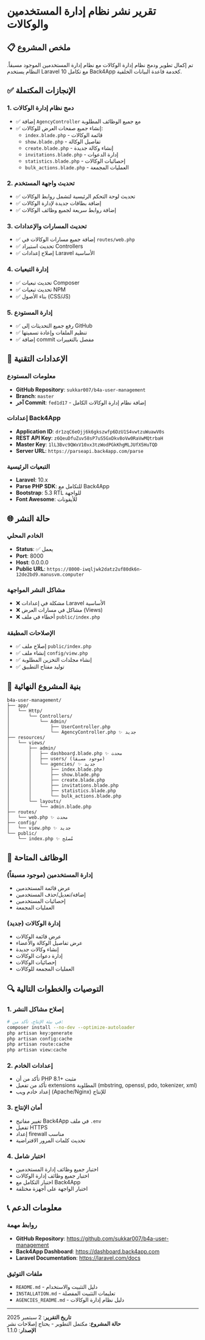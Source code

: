 # تقرير نشر نظام إدارة المستخدمين والوكالات

## 📋 ملخص المشروع

تم إكمال تطوير ودمج نظام إدارة الوكالات مع نظام إدارة المستخدمين الموجود مسبقاً. النظام يستخدم Laravel 10 مع تكامل Back4App كخدمة قاعدة البيانات الخلفية.

## ✅ الإنجازات المكتملة

### 1. دمج نظام إدارة الوكالات
- ✅ إضافة `AgencyController` مع جميع الوظائف المطلوبة
- ✅ إنشاء جميع صفحات العرض للوكالات:
  - `index.blade.php` - قائمة الوكالات
  - `show.blade.php` - تفاصيل الوكالة
  - `create.blade.php` - إنشاء وكالة جديدة
  - `invitations.blade.php` - إدارة الدعوات
  - `statistics.blade.php` - إحصائيات الوكالات
  - `bulk_actions.blade.php` - العمليات المجمعة

### 2. تحديث واجهة المستخدم
- ✅ تحديث لوحة التحكم الرئيسية لتشمل روابط الوكالات
- ✅ إضافة بطاقات جديدة لإدارة الوكالات
- ✅ إضافة روابط سريعة لجميع وظائف الوكالات

### 3. تحديث المسارات والإعدادات
- ✅ إضافة جميع مسارات الوكالات في `routes/web.php`
- ✅ تحديث استيراد Controllers
- ✅ إصلاح إعدادات Laravel الأساسية

### 4. إدارة التبعيات
- ✅ تحديث تبعيات Composer
- ✅ تحديث تبعيات NPM
- ✅ بناء الأصول (CSS/JS)

### 5. إدارة المستودع
- ✅ رفع جميع التحديثات إلى GitHub
- ✅ تنظيم الملفات وإعادة تسميتها
- ✅ إضافة commit مفصل بالتغييرات

## 🔧 الإعدادات التقنية

### معلومات المستودع
- **GitHub Repository**: `sukkar007/b4a-user-management`
- **Branch**: `master`
- **آخر Commit**: `fed1d17` - إضافة نظام إدارة الوكالات الكامل

### إعدادات Back4App
- **Application ID**: `dr1zqC6eOjj6k6gkszwfp6DzU1S4vwtzuWuawV0s`
- **REST API Key**: `z6QeuDfuZuv58sP7uS5GxDkv8oVw0RaVwMQtrbaH`
- **Master Key**: `1lL3Bvc9QWxV10xx3tzWodPGkKhgMLJUfX5HuTQD`
- **Server URL**: `https://parseapi.back4app.com/parse`

### التبعيات الرئيسية
- **Laravel**: 10.x
- **Parse PHP SDK**: للتكامل مع Back4App
- **Bootstrap**: 5.3 RTL للواجهة
- **Font Awesome**: للأيقونات

## 🌐 حالة النشر

### الخادم المحلي
- **Status**: ✅ يعمل
- **Port**: 8000
- **Host**: 0.0.0.0
- **Public URL**: `https://8000-iwqljwk2datz2uf80dk6n-12de2bd9.manusvm.computer`

### مشاكل النشر المواجهة
- ❌ مشكلة في إعدادات Laravel الأساسية
- ❌ مشاكل في مسارات العرض (Views)
- ❌ أخطاء في ملف `public/index.php`

### الإصلاحات المطبقة
- ✅ إصلاح ملف `public/index.php`
- ✅ إنشاء ملف `config/view.php`
- ✅ إنشاء مجلدات التخزين المطلوبة
- ✅ توليد مفتاح التطبيق

## 📁 بنية المشروع النهائية

```
b4a-user-management/
├── app/
│   └── Http/
│       └── Controllers/
│           └── Admin/
│               ├── UserController.php
│               └── AgencyController.php ✨ جديد
├── resources/
│   └── views/
│       ├── admin/
│       │   ├── dashboard.blade.php ✨ محدث
│       │   ├── users/ (موجود مسبقاً)
│       │   └── agencies/ ✨ جديد
│       │       ├── index.blade.php
│       │       ├── show.blade.php
│       │       ├── create.blade.php
│       │       ├── invitations.blade.php
│       │       ├── statistics.blade.php
│       │       └── bulk_actions.blade.php
│       └── layouts/
│           └── admin.blade.php
├── routes/
│   └── web.php ✨ محدث
├── config/
│   └── view.php ✨ جديد
└── public/
    └── index.php ✨ مُصلح
```

## 🎯 الوظائف المتاحة

### إدارة المستخدمين (موجود مسبقاً)
- عرض قائمة المستخدمين
- إضافة/تعديل/حذف المستخدمين
- إحصائيات المستخدمين
- العمليات المجمعة

### إدارة الوكالات (جديد)
- عرض قائمة الوكالات
- عرض تفاصيل الوكالة والأعضاء
- إنشاء وكالات جديدة
- إدارة دعوات الوكالات
- إحصائيات الوكالات
- العمليات المجمعة للوكالات

## 🔍 التوصيات والخطوات التالية

### 1. إصلاح مشاكل النشر
```bash
# في بيئة الإنتاج، تأكد من:
composer install --no-dev --optimize-autoloader
php artisan key:generate
php artisan config:cache
php artisan route:cache
php artisan view:cache
```

### 2. إعدادات الخادم
- تأكد من أن PHP 8.1+ مثبت
- تأكد من تفعيل extensions المطلوبة (mbstring, openssl, pdo, tokenizer, xml)
- إعداد خادم ويب (Apache/Nginx) للإنتاج

### 3. أمان الإنتاج
- تغيير مفاتيح Back4App في ملف `.env`
- تفعيل HTTPS
- إعداد firewall مناسب
- تحديث كلمات المرور الافتراضية

### 4. اختبار شامل
- اختبار جميع وظائف إدارة المستخدمين
- اختبار جميع وظائف إدارة الوكالات
- اختبار التكامل مع Back4App
- اختبار الواجهة على أجهزة مختلفة

## 📞 معلومات الدعم

### روابط مهمة
- **GitHub Repository**: https://github.com/sukkar007/b4a-user-management
- **Back4App Dashboard**: https://dashboard.back4app.com
- **Laravel Documentation**: https://laravel.com/docs

### ملفات التوثيق
- `README.md` - دليل التثبيت والاستخدام
- `INSTALLATION.md` - تعليمات التثبيت المفصلة
- `AGENCIES_README.md` - دليل نظام إدارة الوكالات

---

**تاريخ التقرير**: 2 سبتمبر 2025  
**حالة المشروع**: مكتمل التطوير - يحتاج إصلاحات نشر  
**الإصدار**: 1.1.0

